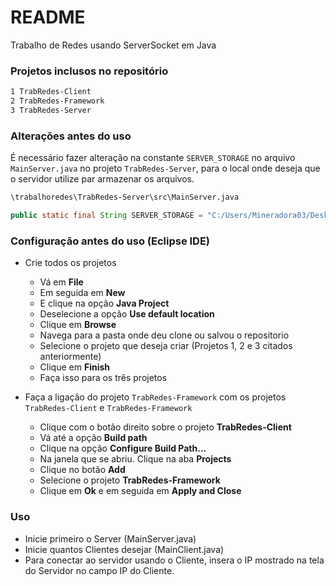 # README #

Trabalho de Redes usando ServerSocket em Java

### Projetos inclusos no repositório

```sh
1 TrabRedes-Client
2 TrabRedes-Framework
3 TrabRedes-Server
```

### Alterações antes do uso

É necessário fazer alteração na constante `SERVER_STORAGE` no arquivo `MainServer.java` no projeto `TrabRedes-Server`, para o local onde deseja que o servidor utilize par armazenar os arquivos.

```sh
\trabalhoredes\TrabRedes-Server\src\MainServer.java
```

```java
public static final String SERVER_STORAGE = "C:/Users/Mineradora03/Desktop/serverStorage/";
```

### Configuração antes do uso (Eclipse IDE)

- Crie todos os projetos
    * Vá em **File**
    * Em seguida em **New**
    * E clique na opção **Java Project**
    * Deselecione a opção **Use default location**
    * Clique em **Browse**
    * Navega para a pasta onde deu clone ou salvou o repositorio
    * Selecione o projeto que deseja criar (Projetos 1, 2 e 3 citados anteriormente)
    * Clique em **Finish**
    * Faça isso para os três projetos
    

- Faça a ligação do projeto `TrabRedes-Framework` com os projetos `TrabRedes-Client` e `TrabRedes-Framework`
    * Clique com o botão direito sobre o projeto **TrabRedes-Client**
    * Vá até a opção **Build path**
    * Clique na opção **Configure Build Path...**
    * Na janela que se abriu. Clique na aba **Projects**
    * Clique no botão **Add**
    * Selecione o projeto **TrabRedes-Framework**
    * Clique em **Ok** e em seguida em **Apply and Close**

### Uso

* Inicie primeiro o Server (MainServer.java)
* Inicie quantos Clientes desejar (MainClient.java)
* Para conectar ao servidor usando o Cliente, insera o IP mostrado na tela do Servidor no campo IP do Cliente.
